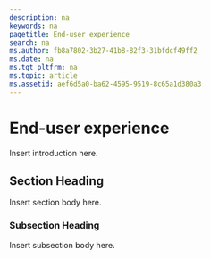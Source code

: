 ```yaml
---
description: na
keywords: na
pagetitle: End-user experience
search: na
ms.author: fb8a7802-3b27-41b8-82f3-31bfdcf49ff2
ms.date: na
ms.tgt_pltfrm: na
ms.topic: article
ms.assetid: aef6d5a0-ba62-4595-9519-8c65a1d380a3
---
```

# End-user experience
Insert introduction here.

## Section Heading
Insert section body here.

### Subsection Heading
Insert subsection body here.

